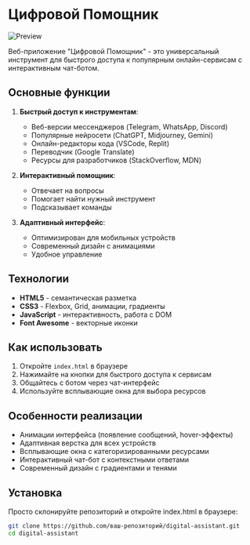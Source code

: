 # Цифровой Помощник

![Preview](screenshot.png)

Веб-приложение "Цифровой Помощник" - это универсальный инструмент для быстрого доступа к популярным онлайн-сервисам с интерактивным чат-ботом.

## Основные функции

1. **Быстрый доступ к инструментам**:
   - Веб-версии мессенджеров (Telegram, WhatsApp, Discord)
   - Популярные нейросети (ChatGPT, Midjourney, Gemini)
   - Онлайн-редакторы кода (VSCode, Replit)
   - Переводчик (Google Translate)
   - Ресурсы для разработчиков (StackOverflow, MDN)

2. **Интерактивный помощник**:
   - Отвечает на вопросы
   - Помогает найти нужный инструмент
   - Подсказывает команды

3. **Адаптивный интерфейс**:
   - Оптимизирован для мобильных устройств
   - Современный дизайн с анимациями
   - Удобное управление

## Технологии

- **HTML5** - семантическая разметка
- **CSS3** - Flexbox, Grid, анимации, градиенты
- **JavaScript** - интерактивность, работа с DOM
- **Font Awesome** - векторные иконки

## Как использовать

1. Откройте `index.html` в браузере
2. Нажимайте на кнопки для быстрого доступа к сервисам
3. Общайтесь с ботом через чат-интерфейс
4. Используйте всплывающие окна для выбора ресурсов

## Особенности реализации

- Анимации интерфейса (появление сообщений, hover-эффекты)
- Адаптивная верстка для всех устройств
- Всплывающие окна с категоризированными ресурсами
- Интерактивный чат-бот с контекстными ответами
- Современный дизайн с градиентами и тенями

## Установка

Просто склонируйте репозиторий и откройте index.html в браузере:

```bash
git clone https://github.com/ваш-репозиторий/digital-assistant.git
cd digital-assistant
